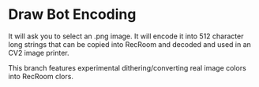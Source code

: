 # Draw Bot Encoding

It will ask you to select an .png image. It will encode it into 512 character long strings that can be copied into 
RecRoom and decoded and used in an CV2 image printer.  

This branch features experimental dithering/converting real image colors into RecRoom clors.
